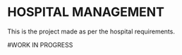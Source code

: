 # HOSPITAL MANAGEMENT
This is the project made as per the hospital requirements.

#WORK IN PROGRESS



